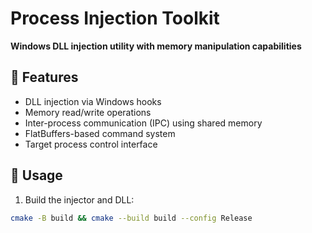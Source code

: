 # Process Injection Toolkit

**Windows DLL injection utility with memory manipulation capabilities**

## 🔧 Features
- DLL injection via Windows hooks
- Memory read/write operations
- Inter-process communication (IPC) using shared memory
- FlatBuffers-based command system
- Target process control interface

## 🚀 Usage
1. Build the injector and DLL:
```bash
cmake -B build && cmake --build build --config Release